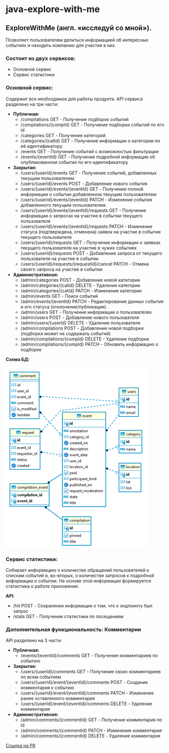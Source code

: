 # java-explore-with-me
## ExploreWithMe (англ. «исследуй со мной»).
Позволяет пользователям делиться информацией об интересных событиях 
и находить компанию для участия в них.

### Состоит из двух сервисов:
- Основной сервис
- Сервис статистики

### Основной сервис:

Содержит все необходимое для работы продукта. API сервиса разделено на три части:
* **Публичная:**
  * /compilations GET - Получение подборок событий
  * /compilations/{compId} GET - Получение подборки событий по его id
  * /categories GET - Получение категорий
  * /categories/{catId} GET - Получение информации о категории по её идентификатору
  * /events GET - Получение событий с возможностью фильтрации
  * /events/{eventId} GET - Получение подробной информации об опубликованном событии по его идентификатору
* **Закрытая:**
  * /users/{userId}/events GET - Получение событий, добавленных текущим пользователем
  * /users/{userId}/events POST - Добавление нового события
  * /users/{userId}/events/{eventId} GET - Получение полной информации о событии добавленном текущим пользователем
  * /users/{userId}/events/{eventId} PATCH - Изменение события добавленного текущим пользователем
  * /users/{userId}/events/{eventId}/requests GET - Получение информации о запросах на участие в событии текущего пользователя
  * /users/{userId}/events/{eventId}/requests PATCH - Изменение статуса (подтверждена, отменена) заявок на участие в событии текущего пользователя
  * /users/{userId}/requests GET - Получение информации о заявках текущего пользователя на участие в чужих событиях
  * /users/{userId}/requests POST - Добавление запроса от текущего пользователя на участие в событии
  * /users/{userId}/requests/{requestId}/cancel PATCH - Отмена своего запроса на участие в событии
* **Административная:**
  * /admin/categories POST - Добавление новой категории
  * /admin/categories/{catId} DELETE - Удаление категории
  * /admin/categories/{catId} PATCH - Изменение категории
  * /admin/events GET - Поиск событий
  * /admin/events/{eventId} PATCH - Редактирование данных события и его статуса (отклонение/публикация).
  * /admin/users GET - Получение информации о пользователях
  * /admin/users POST - Добавление нового пользователя
  * /admin/users/{userId} DELETE - Удаление пользователя
  * /admin/compilations POST - Добавление новой подборки (подборка может не содержать событий)
  * /admin/compilations/{compId} DELETE - Удаление подборки
  * /admin/compilations/{compId} PATCH - Обновить информацию о подборке

**Схема БД:** 

![main_db.png](main_db.png)

### Сервис статистики:

Собирает информацию о количестве обращений пользователей к спискам событий и, во-вторых, о количестве запросов к подробной информации о событии.
На основе этой информации формируется статистика о работе приложения.

**API**: 
* /hit POST - Сохранение информации о том, что к эндпоинту был запрос
* /stats GET - Получение статистики по посещениям

### Дополнительная функциональность: Комментарии 
API разделено на 3 части: 
* **Публичная:**
  * /events/{eventId}/comments GET - Получение комментариев по событию
* **Закрытая:**
  * /users/{userId}/comments GET - Получение своих комментариев по всем событиям
  * /users/{userId}/event/{eventId}/comments POST - Создание комментария к событию
  * /users/{userId}/event/{eventId}/comments PATCH - Изменение ранее оставленного комментария
  * /users/{userId}/event/{eventId}/comments DELETE - Удаление комментария
* **Административная:**
  * /admin/comments/{commentId} GET - Получение комментария по id
  * /admin/comments/{commentId} PATCH - Изменение комментария
  * /admin/comments/{commentId} DELETE - Удаление комментария

[Ссылка на PR](https://github.com/elayhan/java-explore-with-me/pull/3)